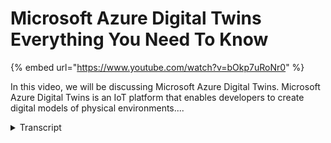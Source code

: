 # Microsoft Azure Digital Twins   Everything You Need To Know
{% embed url="https://www.youtube.com/watch?v=bOkp7uRoNr0" %}



In this video, we will be discussing Microsoft Azure Digital Twins. Microsoft Azure Digital Twins is an IoT platform that enables developers to create digital models of physical environments....
<details>
<summary>Transcript</summary>In this video, we will be discussing Microsoft Azure Digital Twins. Microsoft Azure Digital Twins is an IoT platform that enables developers to create digital models of physical environments....
welcome to this video on Microsoft Azure

digital twins presented by XM Pro

in this video we'll be exploring what

Azure digital twins is how it differs

from other digital twin platforms the

top use cases for this technology and

how you can get started with Azure

digital twins today Microsoft Azure

digital twins is a cloud-based iot

platform that enables developers to

create digital models of physical

environments

with its powerful set of apis and tools

and its ability to integrate with other

Azure services this platform is

transforming The Way businesses and

organizations interact with their

physical world

so whether you're looking to create a

smart building optimize your supply

chain or Monitor and control remote

environments Azure digital twins has got

you covered

so what separates as your digital twins

from other types of digital twin models

well Azure digital twins have several

features that set it apart from other

options including native integration

with other Azure Services pre-built

templates and Sample models high

scalability and multi-user access and

collaboration

additionally Azure digital twins include

support for spatial intelligence which

allows for the creation of 3D models and

Analysis of data in a spatial context

okay now let's have a look at some of

the top use cases for Azure digital

twins

number one smart buildings Azure digital

twins can be used to create digital twin

models of buildings and other physical

structures and to analyze and visualize

data from sensors and other devices in

those buildings this can be used to

optimize building performance improve

Energy Efficiency and enhance the

occupant experience

let's look at number two

smart cities Azure digital twins can be

used to create digital twin models of

entire cities and to analyze and

visualize data from a wide range of

sensors and devices that are distributed

throughout the city

this can be used to optimize traffic

flow improve Public Safety and enhance

the overall livability of the city if

you would like to know more about use

cases on Azure digital twins please

check our article on XM Pro where we

discuss these in more detail to get

started with Microsoft Azure digital

twins you will need to have an Azure

account if you do not already have an

Azure account you can sign up for a free

trial on the Azure website once you have

an Azure account you can access the

Azure digital twin service through the

Azure portal if you would like more

details on Azure digital twins check out

our article on XM Pro where we discuss

Azure digital twins in much greater

depth

you can find the link in the video

description

thank you for watching Remember to

subscribe to our channel for all things

digital twins

[Music]
</details>